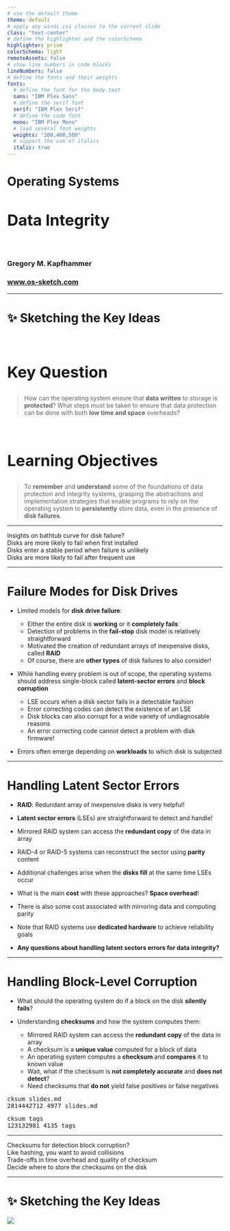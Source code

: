 ```yaml
---
# use the default theme
theme: default
# apply any windi css classes to the current slide
class: "text-center"
# define the highlighter and the colorSchema
highlighter: prism
colorSchema: light
remoteAssets: false
# show line numbers in code blocks
lineNumbers: false
# define the fonts and their weights
fonts:
  # define the font for the body text
  sans: "IBM Plex Sans"
  # define the serif font
  serif: "IBM Plex Serif"
  # define the code font
  mono: "IBM Plex Mono"
  # load several font weights
  weights: "200,400,500"
  # support the use of italics
  italic: true
---
```


[//]: # "Slide Start {{{"

# Operating Systems

## Data Integrity

<div class="container my-5">
  &nbsp;
</div>

### Gregory M. Kapfhammer

### www.os-sketch.com

[//]: # "Slide End }}}"

---

[//]: # "Slide Start {{{"

# ✨ Sketching the Key Ideas

<style>
  h1 {
    @apply mb-0 -mt-1;
  }
  h2 {
    font-size: 36px;
    @apply text-red-600 mb-4;
  }
</style>

<br>

<div v-click>

## Key Question

> How can the operating system ensure that **data written** to storage is
> **protected**? What steps must be taken to ensure that data protection can be
> done with both **low time and space** overheads?

</div>

<br>

<div v-click>

## Learning Objectives

> To **remember** and **understand** some of the foundations of data protection
> and integrity systems, grasping the abstractions and implementation
> strategies that enable programs to rely on the operating system to
> **persistently** store data, even in the presence of **disk failures**.

</div>

[//]: # "Slide End }}}"

---

[//]: # "Slide Start {{{"

<div class="flex row">

<div class="text-7xl text-red-600 font-bold mt-5 ml-4 mb-4">
Insights on bathtub curve for disk failure?
</div>

</div>

<div v-click>

<div class="flex row">

<mdi-tooltip-check class="text-6xl ml-8 mt-6 text-blue-600" />

<div class="text-3xl font-bold mt-10 ml-4">
Disks are more likely to fail when first installed
</div>

</div>

</div>

<div v-click>

<div class="flex row">

<mdi-tooltip-check class="text-6xl ml-8 mt-6 text-blue-600" />

<div class="text-3xl font-bold mt-10 ml-4">
Disks enter a stable period when failure is unlikely
</div>

</div>

</div>

<div v-click>

<div class="flex row">

<mdi-tooltip-check class="text-6xl ml-8 mt-6 text-blue-600" />

<div class="text-3xl font-bold mt-10 ml-4">
Disks are more likely to fail after frequent use
</div>

</div>

</div>

[//]: # "Slide End }}}"

---

[//]: # "Slide Start {{{"

# Failure Modes for Disk Drives

<v-clicks>

- Limited models for **disk drive failure**:

  - Either the entire disk is **working** or it **completely fails**
  - Detection of problems in the **fail-stop** disk model is relatively straightforward
  - Motivated the creation of redundant arrays of inexpensive disks, called **RAID**
  - Of course, there are **other types** of disk failures to also consider!

- While handling every problem is out of scope, the operating systems should
  address single-block called **latent-sector errors** and **block corruption**

  - LSE occurs when a disk sector fails in a detectable fashion
  - Error correcting codes can detect the existence of an LSE
  - Disk blocks can also corrupt for a wide variety of undiagnosable reasons
  - An error correcting code cannot detect a problem with disk firmware!

- Errors often emerge depending on **workloads** to which disk is subjected

</v-clicks>

[//]: # "Slide End }}}"

---

[//]: # "Slide Start {{{"

# Handling Latent Sector Errors

<v-clicks>

- **RAID**: Redundant array of inexpensive disks is very helpful!

- **Latent sector errors** (LSEs) are straightforward to detect and handle!

- Mirrored RAID system can access the **redundant copy** of the data in array

- RAID-4 or RAID-5 systems can reconstruct the sector using **parity** content

- Additional challenges arise when the **disks fill** at the same time LSEs occur

- What is the main **cost** with these approaches? **Space overhead**!

- There is also some cost associated with mirroring data and computing parity

- Note that RAID systems use **dedicated hardware** to achieve reliability goals

- **Any questions about handling latent sectors errors for data integrity?**

</v-clicks>

[//]: # "Slide End }}}"

---

[//]: # "Slide Start {{{"

# Handling Block-Level Corruption

<v-clicks>

- What should the operating system do if a block on the disk **silently fails**?

- Understanding **checksums** and how the system computes them:

    - Mirrored RAID system can access the **redundant copy** of the data in array
    - A checksum is a **unique value** computed for a block of data
    - An operating system computes a **checksum** and **compares** it to known value
    - Wait, what if the checksum is **not completely accurate** and **does not detect**?
    - Need checksums that **do not** yield false positives or false negatives

</v-clicks>

<div class="border-2 rounded-2xl border-gray-700 bg-gray-300 p-5 mt-3 mb-5">
<pre>
cksum slides.md
2814442712 4977 slides.md
</pre>
</div>

<div class="border-2 rounded-2xl border-gray-700 bg-gray-300 p-5 mt-3 mb-5">
<pre>
cksum tags
123132981 4135 tags
</pre>
</div>

[//]: # "Slide End }}}"

---

[//]: # "Slide Start {{{"

<div class="flex row">

<div class="text-7xl text-red-600 font-bold mt-5 ml-4 mb-4">
Checksums for detection block corruption?
</div>

</div>

<div v-click>

<div class="flex row">

<uim-cube class="text-6xl ml-8 mt-6 text-blue-600" />

<div class="text-3xl font-bold mt-10 ml-4">
Like hashing, you want to avoid collisions
</div>

</div>

</div>

<div v-click>

<div class="flex row">

<uim-cube class="text-6xl ml-8 mt-6 text-blue-600" />

<div class="text-3xl font-bold mt-10 ml-4">
Trade-offs in time overhead and quality of checksum
</div>

</div>

</div>

<div v-click>

<div class="flex row">

<uim-cube class="text-6xl ml-8 mt-6 text-blue-600" />

<div class="text-3xl font-bold mt-10 ml-4">
Decide where to store the checksums on the disk
</div>

</div>

</div>

[//]: # "Slide End }}}"

---

[//]: # "Slide Start {{{"

# ✨ Sketching the Key Ideas

<img src="/os-sketch-io-introduction.svg" class="ml-1 mt-8 h-100" />

[//]: # "Slide End }}}"
